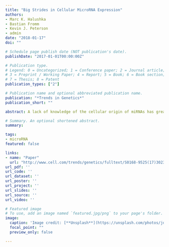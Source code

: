 ```yaml
---
title: "Big Strides in Cellular MicroRNA Expression"
authors:
- Marc K. Halushka
- Bastian Fromm
- Kevin J. Peterson
- admin
date: "2018-01-17"
doi: ""

# Schedule page publish date (NOT publication's date).
publishDate: "2017-01-01T00:00:00Z"

# Publication type.
# Legend: 0 = Uncategorized; 1 = Conference paper; 2 = Journal article;
# 3 = Preprint / Working Paper; 4 = Report; 5 = Book; 6 = Book section;
# 7 = Thesis; 8 = Patent
publication_types: ["2"]

# Publication name and optional abbreviated publication name.
publication: "*Trends in Genetics*"
publication_short: ""

abstract: A lack of knowledge of the cellular origin of miRNAs has greatly confounded functional and biomarkers studies. Recently, three studies characterized miRNA expression patterns across >78 human cell types. These combined data expand our knowledge of miRNA expression localization and confirm that many miRNAs show cell type-specific expression patterns.

# Summary. An optional shortened abstract.
summary: 

tags:
- microRNA
featured: false

links:
- name: "Paper"
  url: "http://www.cell.com/trends/genetics/fulltext/S0168-9525(17)30235-4"
url_pdf: ''
url_code: ''
url_dataset: ''
url_poster: ''
url_project: ''
url_slides: ''
url_source: ''
url_video: ''

# Featured image
# To use, add an image named `featured.jpg/png` to your page's folder. 
image:
  caption: 'Image credit: [**Unsplash**](https://unsplash.com/photos/jdD8gXaTZsc)'
  focal_point: ""
  preview_only: false

---
```



